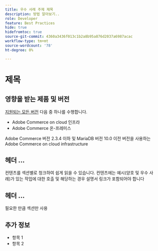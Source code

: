 ```yaml
---
title: 우수 사례 주제 제목
description: 방법 알아보기..
role: Developer
feature: Best Practices
hide: true
hidefromtoc: true
source-git-commit: 4360a3436f013c1b2a8b95a876d2037a6987acac
workflow-type: tm+mt
source-wordcount: '78'
ht-degree: 0%

---
```



<!-- Template Instructions: 

When you create a new best practices topic from this template, remove the hide metadata tags. These values hide this template from the TOC and search indexing.

Metadata values configured in ExL:
Available roles: https://git.corp.adobe.com/AdobeDocs/exl-config/blob/master/metadata-values/role.yml

Available features: https://git.corp.adobe.com/AdobeDocs/exl-config/blob/master/metadata-values/feature.yml  -->

# 제목

<!--Template instruction:  Add one or two sentences to summarize the overall contents of this best practice topic-->

## 영향을 받는 제품 및 버전

<!-- Template comment: When we have the ability to tag content by versions, we might be able to remove this explicit header in favor of using tags for versions and editions.-->

<!--Template instruction: Add details for the product and versions where the best practice info is relevant. Below are two examples, adjust and delete unneeded info per best practice requirements. If info applies specifically to B2B or B2C, include that information -->

<!-- Example 1: -->

[지원되는 모든 버전](../../../release/versions.md) 다음 중 하나를 수행합니다.

- Adobe Commerce on cloud 인프라
- Adobe Commerce 온-프레미스

<!-- Example 2: -->

Adobe Commerce 버전 2.3.4 이하 및 MariaDB 버전 10.0 이전 버전을 사용하는 Adobe Commerce on cloud infrastructure

<!-- Business type: B2C and B2B -- specify only if needed/)-->

## 헤더 ...

컨텐츠를 섹션별로 청크하여 쉽게 읽을 수 있습니다. 컨텐츠에는 예시(양호 및 우수 사례)가 있는 작업에 대한 호출 및 해당하는 경우 설명서 링크가 포함되어야 합니다

## 헤더 ...

필요한 만큼 섹션만 사용

## 추가 정보

<!-- If applicable, add links to additional, more detailed documentation that provides more context about this best practices content.-->

- 항목 1
- 항목 2

<!-- Template instruction:  Remove all template comments and instructions from the best practices article before committing your changes. -->
